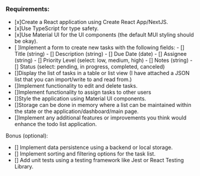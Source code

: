 ### Requirements:

- [x]Create a React application using Create React App/NextJS.
- [x]Use TypeScript for type safety.
- [x]Use Material UI for the UI components (the default MUI styling should be okay).
- [ ]Implement a form to create new tasks with the following fields:
        - [] Title (string)
        - [] Description (string)
        - [] Due Date (date)
        - [] Assignee (string)
        - [] Priority Level (select: low, medium, high)
        - [] Notes (string)
        - [] Status (select: pending, in progress, completed, canceled)
- []Display the list of tasks in a table or list view (I have attached a JSON list that you can import/write to and read from.)
- []Implement functionality to edit and delete tasks.
- []Implement functionality to assign tasks to other users 
- []Style the application using Material UI components.
- []Storage can be done in memory where a list can be maintained within the state or the application/dashboard/main page. 
- []Implement any additional features or improvements you think would enhance the todo list application.

Bonus (optional):

- [] Implement data persistence using a backend or local storage.
- [] Implement sorting and filtering options for the task list.
- [] Add unit tests using a testing framework like Jest or React Testing Library.